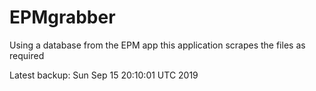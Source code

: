 # EPMgrabber
Using a database from the EPM app this application scrapes the files as required


Latest backup: Sun Sep 15 20:10:01 UTC 2019
